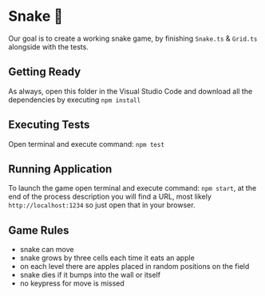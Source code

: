 # Snake 🐍

Our goal is to create a working snake game, by finishing `Snake.ts` & `Grid.ts` alongside with the tests.

## Getting Ready

As always, open this folder in the Visual Studio Code and download all the dependencies by executing `npm install`

## Executing Tests

Open terminal and execute command: `npm test`

## Running Application

To launch the game open terminal and execute command: `npm start`, at the end of the process description you will find a URL, most likely `http://localhost:1234` so just open that in your browser.

## Game Rules

- snake can move
- snake grows by three cells each time it eats an apple
- on each level there are apples placed in random positions on the field
- snake dies if it bumps into the wall or itself
- no keypress for move is missed

